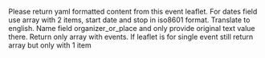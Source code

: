 Please return yaml formatted content from this event leaflet. For dates field use array with 2 items, start date and stop in iso8601 format. Translate to english. Name field organizer_or_place and only provide original text value there. Return only array with events. If leaflet is for single event still return array but only with 1 item
